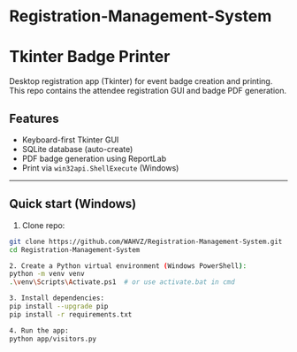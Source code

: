 # Registration-Management-System

# Tkinter Badge Printer

Desktop registration app (Tkinter) for event badge creation and printing.
This repo contains the attendee registration GUI and badge PDF generation.

## Features
- Keyboard-first Tkinter GUI
- SQLite database (auto-create)
- PDF badge generation using ReportLab
- Print via `win32api.ShellExecute` (Windows)
  
---

## Quick start (Windows)

1. Clone repo:
```bash
git clone https://github.com/WAHVZ/Registration-Management-System.git
cd Registration-Management-System

2. Create a Python virtual environment (Windows PowerShell):
python -m venv venv
.\venv\Scripts\Activate.ps1  # or use activate.bat in cmd

3. Install dependencies:
pip install --upgrade pip
pip install -r requirements.txt

4. Run the app:
python app/visitors.py

